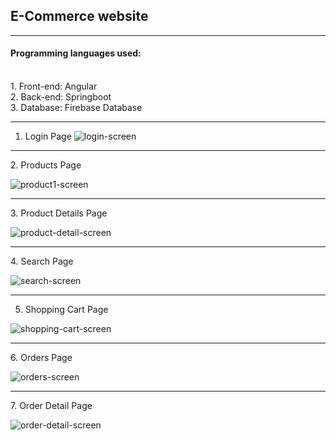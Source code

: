 **<h2>E-Commerce website</h2>**
<hr>
<h4>Programming languages used:</h4> 
<br>
  1. Front-end: Angular <br>
  2. Back-end: Springboot <br>
  3. Database: Firebase Database <br>
<hr>
<div>

1. Login Page
![login-screen](https://github.com/Suvam-Mondal/e-commerce-website/assets/14257800/17fcb8c3-9b36-4f28-80db-29675011e92b)


<hr>
2. Products Page

![product1-screen](https://github.com/Suvam-Mondal/e-commerce-website/assets/14257800/0fbf9052-d9ef-4058-81be-ef84c97decf3)


<hr>
3. Product Details Page

![product-detail-screen](https://github.com/Suvam-Mondal/e-commerce-website/assets/14257800/668291fb-0ab8-4391-9258-1e252f6774f5)


<hr>
4. Search Page

![search-screen](https://github.com/Suvam-Mondal/e-commerce-website/assets/14257800/718596d7-dcfb-4d38-a8f1-96a64655b905)


<hr>

5. Shopping Cart Page

![shopping-cart-screen](https://github.com/Suvam-Mondal/e-commerce-website/assets/14257800/ec55b4a8-2f3a-45bf-ae3d-cc1bb06f62be)


<hr>
6. Orders Page

![orders-screen](https://github.com/Suvam-Mondal/e-commerce-website/assets/14257800/0e82a1ca-6b98-4ada-adb0-73c3a0d84ee7)


<hr>
7. Order Detail Page

![order-detail-screen](https://github.com/Suvam-Mondal/e-commerce-website/assets/14257800/7eded537-a387-453e-bdf3-7d7236d860dd)


</div>
